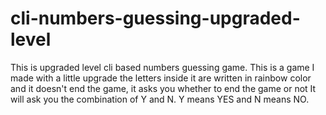 # cli-numbers-guessing-upgraded-level
This is upgraded level cli based numbers guessing game. This is a game I made with a little upgrade the letters inside it are written in rainbow color and it doesn't end the game, it asks you whether to end the game or not It will ask you the combination of Y and N. Y means YES and N means NO.
